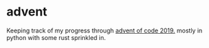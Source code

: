 # advent

Keeping track of my progress through [advent of code 2019.](https://adventofcode.com/) mostly in python with some rust sprinkled in.
